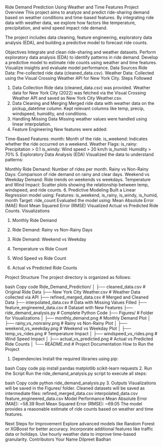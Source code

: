 Ride Demand Prediction Using Weather and Time Features
Project Overview
This project aims to analyze and predict ride-sharing demand based on weather conditions and time-based features. By integrating ride data with weather data, we explore how factors like temperature, precipitation, and wind speed impact ride demand.

The project includes data cleaning, feature engineering, exploratory data analysis (EDA), and building a predictive model to forecast ride counts.

Objectives
Integrate and clean ride-sharing and weather datasets.
Perform exploratory data analysis (EDA) to identify patterns in ride demand.
Develop a predictive model to estimate ride counts using weather and time features.
Visualize insights and evaluate model performance.
Data Sources
Ride Data: Pre-collected ride data (cleaned_data.csv).
Weather Data: Collected using the Visual Crossing Weather API for New York City.
Steps Followed
1. Data Collection
Ride data (cleaned_data.csv) was provided.
Weather data for New York City (2022) was fetched via the Visual Crossing Weather API and saved as New York City Weather.csv.
2. Data Cleaning and Merging
Merged ride data with weather data on the pickup_datetime column.
Kept relevant columns like temp, precip, windspeed, humidity, and conditions.
3. Handling Missing Data
Missing weather values were handled using linear interpolation.
4. Feature Engineering
New features were added:

Time-Based Features:
month: Month of the ride.
is_weekend: Indicates whether the ride occurred on a weekend.
Weather Flags:
is_rainy: Precipitation > 0.1
is_windy: Wind speed > 20 km/h
is_humid: Humidity > 70%
5. Exploratory Data Analysis (EDA)
Visualized the data to understand patterns:

Monthly Ride Demand: Number of rides per month.
Rainy vs Non-Rainy Days: Comparison of ride demand on rainy and clear days.
Weekend vs Weekday Demand: Ride trends on weekends vs weekdays.
Temperature and Wind Impact:
Scatter plots showing the relationship between temp, windspeed, and ride counts.
6. Predictive Modeling
Built a Linear Regression model using:
Features: is_weekend, is_rainy, is_windy, is_humid, month
Target: ride_count
Evaluated the model using:
Mean Absolute Error (MAE)
Root Mean Squared Error (RMSE)
Visualized Actual vs Predicted Ride Counts.
Visualizations
1. Monthly Ride Demand

2. Ride Demand: Rainy vs Non-Rainy Days

3. Ride Demand: Weekend vs Weekday

4. Temperature vs Ride Count

5. Wind Speed vs Ride Count

6. Actual vs Predicted Ride Counts

Project Structure
The project directory is organized as follows:

bash
Copy code
Ride_Demand_Prediction/
│
├── cleaned_data.csv                 # Original Ride Data
├── New York City Weather.csv        # Weather Data collected via API
├── refined_merged_data.csv          # Merged and Cleaned Data
├── interpolated_data.csv            # Data with Missing Values Filled
├── feature_engineered_data.csv      # Dataset with New Features
├── ride_demand_analysis.py          # Complete Python Code
├── Figures/                         # Folder for Visualizations
│   ├── monthly_demand.png           # Monthly Demand Plot
│   ├── rainy_vs_nonrainy.png        # Rainy vs Non-Rainy Plot
│   ├── weekend_vs_weekday.png       # Weekend vs Weekday Plot
│   ├── temp_vs_rides.png            # Temperature Impact
│   ├── windspeed_vs_rides.png       # Wind Speed Impact
│   ├── actual_vs_predicted.png      # Actual vs Predicted Ride Counts
│
└── README.md                        # Project Documentation
How to Run the Project
1. Dependencies
Install the required libraries using pip:

bash
Copy code
pip install pandas matplotlib scikit-learn requests
2. Run the Script
Run the ride_demand_analysis.py script to execute all steps:

bash
Copy code
python ride_demand_analysis.py
3. Outputs
Visualizations will be saved in the Figures/ folder.
Cleaned datasets will be saved as intermediate files:
refined_merged_data.csv
interpolated_data.csv
feature_engineered_data.csv
Model Performance
Mean Absolute Error (MAE): ~58.39
Root Mean Squared Error (RMSE): ~69.05
The model provides a reasonable estimate of ride counts based on weather and time features.

Next Steps for Improvement
Explore advanced models like Random Forest or XGBoost for better accuracy.
Incorporate additional features like traffic data or holidays.
Use hourly weather data to improve time-based granularity.
Contributors
Your Name Dilpreet Badhan
